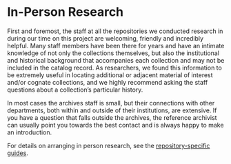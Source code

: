 # In-Person Research

First and foremost, the staff at all the repositories we conducted research in during our time on this project are welcoming, friendly and incredibly helpful.  Many staff members have been there for years and have an intimate knowledge of not only the collections themselves, but also the institutional and historical background that accompanies each collection and may not be included in the catalog record.  As researchers, we found this information to be extremely useful in locating additional or adjacent material of interest and/or cognate collections, and we highly recommend asking the staff questions about a collection’s particular history.   

In most cases the archives staff is small, but their connections with other departments, both within and outside of their institutions, are extensive.  If you have a question that falls outside the archives, the reference archivist can usually point you towards the best contact and is always happy to make an introduction. 

For details on arranging in person research, see the [repository-specific guides](/Repository%20Information).
